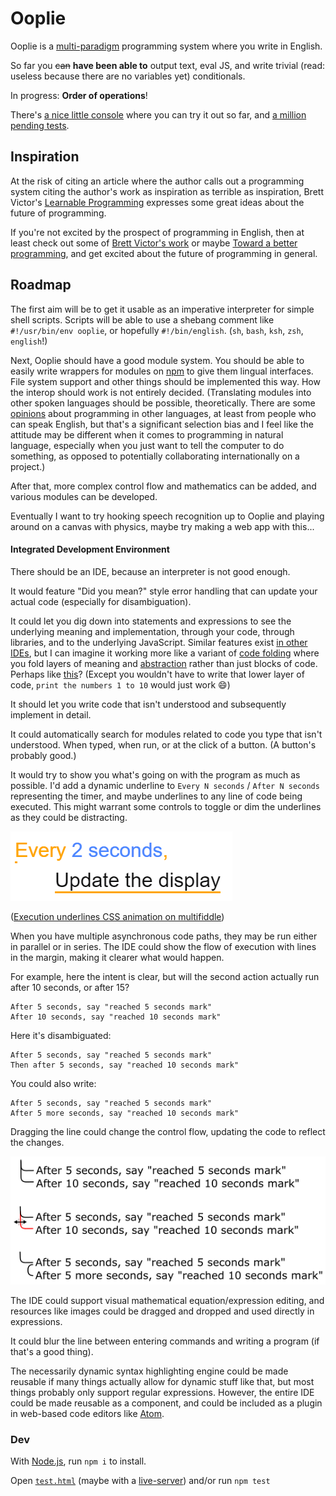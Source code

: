 
# Ooplie

Ooplie is a [multi-paradigm][] programming system where you write in English.

<!-- An NLP system? https://en.wikipedia.org/wiki/Natural_language_programming seems to have a somewhat narrow definition, and https://en.wikipedia.org/wiki/Natural_language_processing is rather broad -->

So far you ~~can~~ **have been able to** output text, eval JS, and write trivial (read: useless because there are no variables yet) conditionals.

In progress: **Order of operations**!

There's [a nice little console][console] where you can try it out so far,
and [a million pending tests][tests].

## Inspiration

At the risk of citing an article where the author calls out a programming system citing the author's work as inspiration as terrible as inspiration,
Brett Victor's [Learnable Programming][] expresses some great ideas about the future of programming.

If you're not excited by the prospect of programming in English,
then at least check out some of [Brett Victor's work][]
or maybe [Toward a better programming][],
and get excited about the future of programming in general.

<!-- 
There's a project called [EVE][] that looks interesting.
I'll have to try [it](https://github.com/witheve/Eve) out and see what it's like.

Could gather some quotes here and relate them to the project:

#### Quotes

> I think the next big step in terms of removing incidental complexity in code will come from automatically managing time. The implications of which would be tremendous for our ability to cleanly express intent.

([Toward a better programming][])

Ooplie will have an expressive and rather comprehensive time module.
-->


## Roadmap

The first aim will be to get it usable as an imperative interpreter for simple shell scripts.
Scripts will be able to use a shebang comment like `#!/usr/bin/env ooplie`, or hopefully `#!/bin/english`. (`sh`, `bash`, `ksh`, `zsh`, `english`!)


Next, Ooplie should have a good module system.
You should be able to easily write wrappers for modules on [npm][] to give them lingual interfaces.
File system support and other things should be implemented this way.
How the interop should work is not entirely decided.
(Translating modules into other spoken languages should be possible, theoretically.
There are some [opinions][Why are programming languages in English?] about programming in other languages, at least from people who can speak English,
but that's a significant selection bias and I feel like the attitude may be different when it comes to programming in natural language,
especially when you just want to tell the computer to do something,
as opposed to potentially collaborating internationally on a project.)

After that, more complex control flow and mathematics can be added,
and various modules can be developed.

Eventually I want to try hooking speech recognition up to Ooplie
and playing around on a canvas with physics,
maybe try making a web app with this...

#### Integrated Development Environment

There should be an IDE, because an interpreter is not good enough.

It would feature "Did you mean?" style error handling that can update your actual code (especially for disambiguation).

It could let you dig down into statements and expressions to see the underlying meaning and implementation, through your code, through libraries, and to the underlying JavaScript.
Similar features exist [in other IDEs][Peek Definition], but I can imagine it working more like a variant of [code folding][] where you fold layers of meaning and [abstraction][] rather than just blocks of code.
Perhaps like [this][IP levels of detail]?
(Except you wouldn't have to write that lower layer of code, `print the numbers 1 to 10` would just work :smile:)

It should let you write code that isn't understood
and subsequently implement in detail.

It could automatically search for modules related to code you type that isn't understood.
When typed, when run, or at the click of a button.
(A button's probably good.)

It would try to show you what's going on with the program as much as possible.
I'd add a dynamic underline to `Every N seconds` / `After N seconds` representing the timer, and maybe underlines to any line of code being executed.
This might warrant some controls to toggle or dim the underlines as they could be distracting.
<!-- I've never gotten [Light Table][]'s live connection features to work on a real project, but they look cool. -->

![Execution underlines](./execution-underlines.gif)

([Execution underlines CSS animation on multifiddle](http://multifiddle.ml/#execution-underlines))

When you have multiple asynchronous code paths,
they may be run either in parallel or in series.
The IDE could show the flow of execution with lines in the margin, making it clearer what would happen.

<!-- Insert larger example of control flow indicators here? -->

For example, here the intent is clear, but will the second action actually run after 10 seconds, or after 15?
```
After 5 seconds, say "reached 5 seconds mark"
After 10 seconds, say "reached 10 seconds mark"
```

Here it's disambiguated:
```
After 5 seconds, say "reached 5 seconds mark"
Then after 5 seconds, say "reached 10 seconds mark"
```

You could also write:
```
After 5 seconds, say "reached 5 seconds mark"
After 5 more seconds, say "reached 10 seconds mark"
```

Dragging the line could change the control flow, updating the code to reflect the changes.

![Control flow indication mockup](./control-flow-indication-mockup.png)


The IDE could support visual mathematical equation/expression editing, and resources like images could be dragged and dropped and used directly in expressions.

It could blur the line between entering commands and writing a program (if that's a good thing).

The necessarily dynamic syntax highlighting engine could be made reusable if many things actually allow for dynamic stuff like that, but most things probably only support regular expressions.
However, the entire IDE could be made reusable as a component,
and could be included as a plugin in web-based code editors like [Atom][].


### Dev

With [Node.js][], run `npm i` to install.

Open [`test.html`][tests] (maybe with a [live-server][])
and/or run `npm test`


[multi-paradigm]: https://en.wikipedia.org/wiki/Programming_paradigm "Programming paradigm - Wikipedia"
[abstraction]: https://en.wikipedia.org/wiki/Abstraction_(computer_science) "Abstraction (computer science) - Wikipedia"
[code folding]: https://en.wikipedia.org/wiki/Code_folding "Code folding - Wikipedia"
[IP levels of detail]: https://en.wikipedia.org/wiki/Intentional_programming#Levels_of_detail "\"Levels of detail\" in Intentional programming - Wikipedia"
[Why are programming languages in English?]: https://www.reddit.com/r/explainlikeimfive/comments/1ugrcl/eli5_why_are_programming_languages_in_english/
[console]: http://1j01.github.io/ooplie/dooplie/
[tests]: ./test.html
[npm]: https://www.npmjs.com/
[live-server]: https://www.npmjs.com/package/live-server
[Node.js]: https://nodejs.org/
[Light Table]: http://lighttable.com/
[Atom]: https://atom.io/
[Learnable Programming]: http://worrydream.com/LearnableProgramming/
[Brett Victor's work]: http://worrydream.com/
[Toward a better programming]: http://www.chris-granger.com/2014/03/27/toward-a-better-programming/
[EVE]: http://eve-lang.com/
[Peek Definition]: https://msdn.microsoft.com/en-us/library/dn160178.aspx

